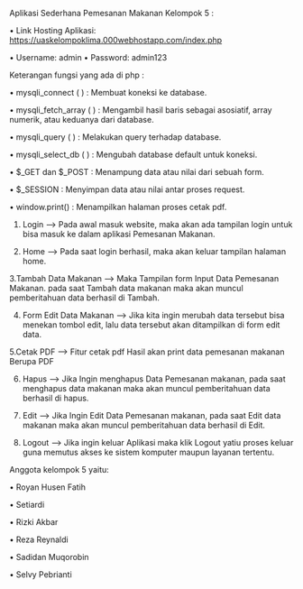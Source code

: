 Aplikasi Sederhana Pemesanan Makanan Kelompok 5 :

• Link Hosting Aplikasi:  https://uaskelompoklima.000webhostapp.com/index.php 

• Username: admin
• Password: admin123


Keterangan fungsi yang ada di php :

• mysqli_connect ( ) : Membuat koneksi ke database.

• mysqli_fetch_array ( ) : Mengambil hasil baris sebagai asosiatif, array numerik, atau keduanya dari database.

• mysqli_query ( ) : Melakukan query terhadap database.

• mysqli_select_db ( ) : Mengubah database default untuk koneksi.

• $_GET dan $_POST : Menampung data atau nilai dari sebuah form.

• $_SESSION : Menyimpan data atau nilai antar proses request.

• window.print() : Menampilkan halaman proses cetak pdf.

1. Login --> Pada awal masuk website, maka akan ada tampilan login untuk bisa masuk ke dalam aplikasi Pemesanan Makanan.

2. Home --> Pada saat login berhasil, maka akan keluar tampilan halaman home.

3.Tambah Data Makanan --> Maka Tampilan form Input Data Pemesanan Makanan. pada saat Tambah data makanan maka akan muncul pemberitahuan data berhasil di Tambah.

4. Form Edit Data Makanan --> Jika kita ingin merubah data tersebut bisa menekan tombol edit, lalu data tersebut akan ditampilkan di form edit data.

5.Cetak PDF --> Fitur cetak pdf Hasil akan print data pemesanan makanan Berupa PDF

6. Hapus --> Jika Ingin menghapus Data Pemesanan makanan, pada saat menghapus data makanan maka akan muncul pemberitahuan data berhasil di hapus.

7. Edit --> Jika Ingin Edit Data Pemesanan makanan, pada saat Edit data makanan maka akan muncul pemberitahuan data berhasil di Edit.

8. Logout --> Jika ingin keluar Aplikasi maka klik Logout yatiu proses keluar guna memutus akses ke sistem komputer maupun layanan tertentu. 


Anggota kelompok 5 yaitu:

• Royan Husen Fatih

• Setiardi

• Rizki Akbar

• Reza Reynaldi

• Sadidan Muqorobin

• Selvy Pebrianti


